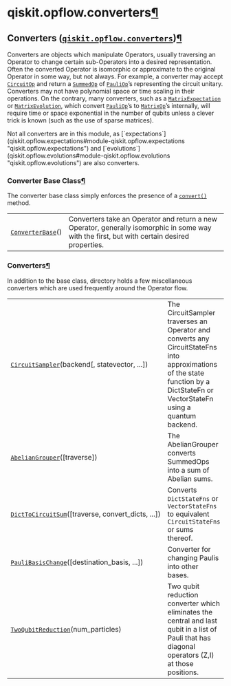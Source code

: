 <span id="qiskit-opflow-converters" />

# qiskit.opflow\.converters[¶](#module-qiskit.opflow.converters "Permalink to this headline")

## Converters ([`qiskit.opflow.converters`](#module-qiskit.opflow.converters "qiskit.opflow.converters"))[¶](#converters-qiskit-opflow-converters "Permalink to this headline")

Converters are objects which manipulate Operators, usually traversing an Operator to change certain sub-Operators into a desired representation. Often the converted Operator is isomorphic or approximate to the original Operator in some way, but not always. For example, a converter may accept [`CircuitOp`](qiskit.opflow.primitive_ops.CircuitOp "qiskit.opflow.primitive_ops.CircuitOp") and return a [`SummedOp`](qiskit.opflow.list_ops.SummedOp "qiskit.opflow.list_ops.SummedOp") of [`PauliOp`](qiskit.opflow.primitive_ops.PauliOp "qiskit.opflow.primitive_ops.PauliOp")’s representing the circuit unitary. Converters may not have polynomial space or time scaling in their operations. On the contrary, many converters, such as a [`MatrixExpectation`](qiskit.opflow.expectations.MatrixExpectation "qiskit.opflow.expectations.MatrixExpectation") or [`MatrixEvolution`](qiskit.opflow.evolutions.MatrixEvolution "qiskit.opflow.evolutions.MatrixEvolution"), which convert [`PauliOp`](qiskit.opflow.primitive_ops.PauliOp "qiskit.opflow.primitive_ops.PauliOp")’s to [`MatrixOp`](qiskit.opflow.primitive_ops.MatrixOp "qiskit.opflow.primitive_ops.MatrixOp")’s internally, will require time or space exponential in the number of qubits unless a clever trick is known (such as the use of sparse matrices).

<Admonition title="Note" type="note">
  Not all converters are in this module, as [`expectations`](qiskit.opflow.expectations#module-qiskit.opflow.expectations "qiskit.opflow.expectations") and [`evolutions`](qiskit.opflow.evolutions#module-qiskit.opflow.evolutions "qiskit.opflow.evolutions") are also converters.
</Admonition>

### Converter Base Class[¶](#converter-base-class "Permalink to this headline")

The converter base class simply enforces the presence of a [`convert()`](qiskit.opflow.converters.ConverterBase#convert "qiskit.opflow.converters.ConverterBase.convert") method.

|                                                                                                      |                                                                                                                                              |
| ---------------------------------------------------------------------------------------------------- | -------------------------------------------------------------------------------------------------------------------------------------------- |
| [`ConverterBase`](qiskit.opflow.converters.ConverterBase "qiskit.opflow.converters.ConverterBase")() | Converters take an Operator and return a new Operator, generally isomorphic in some way with the first, but with certain desired properties. |

### Converters[¶](#converters "Permalink to this headline")

In addition to the base class, directory holds a few miscellaneous converters which are used frequently around the Operator flow.

|                                                                                                                                               |                                                                                                                                                                                |
| --------------------------------------------------------------------------------------------------------------------------------------------- | ------------------------------------------------------------------------------------------------------------------------------------------------------------------------------ |
| [`CircuitSampler`](qiskit.opflow.converters.CircuitSampler "qiskit.opflow.converters.CircuitSampler")(backend\[, statevector, ...])           | The CircuitSampler traverses an Operator and converts any CircuitStateFns into approximations of the state function by a DictStateFn or VectorStateFn using a quantum backend. |
| [`AbelianGrouper`](qiskit.opflow.converters.AbelianGrouper "qiskit.opflow.converters.AbelianGrouper")(\[traverse])                            | The AbelianGrouper converts SummedOps into a sum of Abelian sums.                                                                                                              |
| [`DictToCircuitSum`](qiskit.opflow.converters.DictToCircuitSum "qiskit.opflow.converters.DictToCircuitSum")(\[traverse, convert\_dicts, ...]) | Converts `DictStateFns` or `VectorStateFns` to equivalent `CircuitStateFns` or sums thereof.                                                                                   |
| [`PauliBasisChange`](qiskit.opflow.converters.PauliBasisChange "qiskit.opflow.converters.PauliBasisChange")(\[destination\_basis, ...])       | Converter for changing Paulis into other bases.                                                                                                                                |
| [`TwoQubitReduction`](qiskit.opflow.converters.TwoQubitReduction "qiskit.opflow.converters.TwoQubitReduction")(num\_particles)                | Two qubit reduction converter which eliminates the central and last qubit in a list of Pauli that has diagonal operators (Z,I) at those positions.                             |
